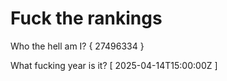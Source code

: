 # Fuck the rankings

Who the hell am I?
{ 27496334 }

What fucking year is it?
[ 2025-04-14T15:00:00Z ]
